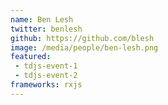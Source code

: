 ```yaml
---
name: Ben Lesh
twitter: benlesh
github: https://github.com/blesh
image: /media/people/ben-lesh.png
featured:
 - tdjs-event-1
 - tdjs-event-2
frameworks: rxjs
---
```

